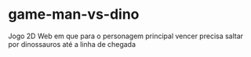 # game-man-vs-dino
Jogo 2D Web em que para o personagem principal vencer precisa saltar por dinossauros até a linha de chegada
